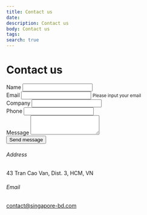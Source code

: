 ```yaml
---
title: Contact us
date:
description: Contact us
body: Contact us
tags: 
search: true
---
```

<h1>Contact us</h1>
<div class="row">
    <div class="col-sm-12 col-md-8 col-lg-7">
        <form>
            <div class="row">
                <div class="col-xs-12 col-sm-6">
                    <div class="form-group">
                        <label for="exampleInputName1">Name</label>
                        <input type="email" class="form-control" id="exampleInputName1" aria-describedby="emailHelp">
                    </div>
                </div>
                <div class="col-xs-12 col-sm-6">
                    <div class="form-group has-error">
                        <label for="exampleInputEmail1">Email</label>
                        <input type="password" class="form-control" id="exampleInputEmail1">
                        <small id="emailHelp" class="form-text text-muted">Please input your email</small>
                    </div>
                </div>
                <div class="col-12">
                    <div class="form-group has-error">
                        <label for="exampleInputCompany1">Company</label>
                        <input type="password" class="form-control" id="exampleInputCompany1">
                    </div>
                </div>
                <div class="col-12">
                    <div class="form-group has-error">
                        <label for="exampleInputPhone1">Phone</label>
                        <input type="password" class="form-control" id="exampleInputPhone1">
                    </div>
                </div>
                <div class="col-12">
                    <div class="form-group has-error">
                        <label for="exampleMessage1">Message</label>
                        <textarea class="form-control" id="exampleMessage1" rows="3"></textarea>
                    </div>
                </div>
                <div class="col-12">
                    <button type="submit" class="btn btn-primary">Send message</button>
                </div>
            </div>
        </form>
    </div>
    <div class="col-sm-12 col-md-4 col-lg-5">
        <div class="info-item">
            <i class="fa fa-map-marker"></i>
            <div class="info-content">
                <h6>Address</h6>
                <p>43 Tran Cao Van, Dist. 3, HCM, VN</p>
            </div>
        </div>
        <div class="info-item">
            <i class="fa fa-envelope"></i>
            <div class="info-content">
                <h6>Email</h6>
                <p><a href="mailto:contact@singapore-bd.com">contact@singapore-bd.com</a></p>
            </div>
        </div>
    </div>
</div>